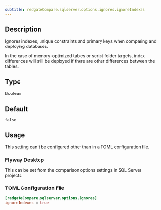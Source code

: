 ```yaml
---
subtitle: redgateCompare.sqlserver.options.ignores.ignoreIndexes
---
```


## Description

Ignores indexes, unique constraints and primary keys when comparing and deploying databases.

In the case of memory-optimized tables or script folder targets, index differences will still be deployed if there are other differences between the tables.

## Type

Boolean

## Default

`false`

## Usage

This setting can't be configured other than in a TOML configuration file.

### Flyway Desktop

This can be set from the comparison options settings in SQL Server projects.

### TOML Configuration File

```toml
[redgateCompare.sqlserver.options.ignores]
ignoreIndexes = true
```
